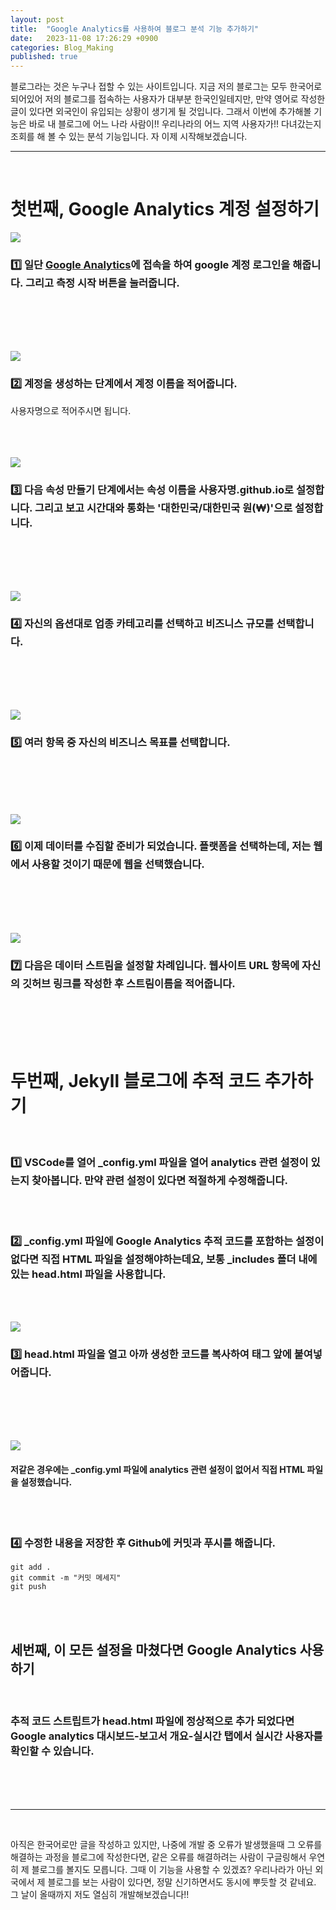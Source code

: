 ```yaml
---
layout: post
title:  "Google Analytics를 사용하여 블로그 분석 기능 추가하기"
date:   2023-11-08 17:26:29 +0900
categories: Blog_Making
published: true
---
```

블로그라는 것은 누구나 접할 수 있는 사이트입니다. 지금 저의 블로그는 모두 한국어로 되어있어 저의 블로그를 접속하는 사용자가 대부분 한국인일테지만, 만약 영어로 작성한 글이 있다면 외국인이 유입되는 상황이 생기게 될 것입니다. 그래서 이번에 추가해볼 기능은 바로 내 블로그에 어느 나라 사람이!! 우리나라의 어느 지역 사용자가!! 다녀갔는지 조회를 해 볼 수 있는 분석 기능입니다. 자 이제 시작해보겠습니다.

___
<br>


# 첫번째, Google Analytics 계정 설정하기 <br/>

<img src="/images/ga1.png"><br/>

### 1️⃣ 일단 [Google Analytics](https://analytics.google.com)에 접속을 하여 google 계정 로그인을 해줍니다. 그리고 측정 시작 버튼을 눌러줍니다.
<br/><br/><br/><br/>

<img src="/images/ga2.png"><br/>

### 2️⃣ 계정을 생성하는 단계에서 계정 이름을 적어줍니다.

사용자명으로 적어주시면 됩니다.
<br><br><br><br>

<img src="/images/ga3.png"><br/>

### 3️⃣ 다음 속성 만들기 단계에서는 속성 이름을 사용자명.github.io로 설정합니다. 그리고 보고 시간대와 통화는 '대한민국/대한민국 원(₩)'으로 설정합니다.
<br/><br/><br/><br/>

<img src="/images/ga4.png"><br/>

### 4️⃣ 자신의 옵션대로 업종 카테고리를 선택하고 비즈니스 규모를 선택합니다.
<br/><br/><br/><br/>

<img src="/images/ga5.png"><br/>

### 5️⃣ 여러 항목 중 자신의 비즈니스 목표를 선택합니다.
<br/><br/><br/><br/>

<img src="/images/ga6.png"><br/>

### 6️⃣ 이제 데이터를 수집할 준비가 되었습니다. 플랫폼을 선택하는데, 저는 웹에서 사용할 것이기 때문에 웹을 선택했습니다.
<br/><br/><br/><br/>

<img src="/images/new.png"><br/>

### 7️⃣ 다음은 데이터 스트림을 설정할 차례입니다. 웹사이트 URL 항목에 자신의 깃허브 링크를 작성한 후 스트림이름을 적어줍니다. 
<br/><br/><br/><br/>

# 두번째, Jekyll 블로그에 추적 코드 추가하기 

<br/>

### 1️⃣ VSCode를 열어 _config.yml 파일을 열어 analytics 관련 설정이 있는지 찾아봅니다. 만약 관련 설정이 있다면 적절하게 수정해줍니다.
<br/><br/>

### 2️⃣ _config.yml 파일에 Google Analytics 추적 코드를 포함하는 설정이 없다면 직접 HTML 파일을 설정해야하는데요, 보통 _includes 폴더 내에있는 head.html 파일을 사용합니다.
<br/><br/>

<img src="/images/codee.png"><br/>

### 3️⃣ head.html 파일을 열고 아까 생성한 코드를 복사하여 </head> 태그 앞에 붙여넣어줍니다.
<br/><br/><br/><br/>

<img src="/images/head.png"><br/>

#### 저같은 경우에는 _config.yml 파일에 analytics 관련 설정이 없어서 직접 HTML 파일을 설정했습니다.
<br><br>

### 4️⃣ 수정한 내용을 저장한 후 Github에 커밋과 푸시를 해줍니다.

```
git add .
git commit -m "커밋 메세지"
git push
```
<br><br>

## 세번째, 이 모든 설정을 마쳤다면 Google Analytics 사용하기 

<br>

### 추적 코드 스트립트가 head.html 파일에 정상적으로 추가 되었다면 Google analytics 대시보드-보고서 개요-실시간 탭에서 실시간 사용자를 확인할 수 있습니다.

<br><br><br>

___
<br>

아직은 한국어로만 글을 작성하고 있지만, 나중에 개발 중 오류가 발생했을때 그 오류를 해결하는 과정을 블로그에 작성한다면, 같은 오류를 해결하려는 사람이 구글링해서 우연히 제 블로그를 볼지도 모릅니다. 그때 이 기능을 사용할 수 있겠죠? 우리나라가 아닌 외국에서 제 블로그를 보는 사람이 있다면, 정말 신기하면서도 동시에 뿌듯할 것 같네요. 그 날이 올때까지 저도 열심히 개발해보겠습니다!! 
